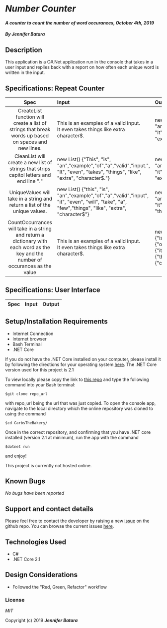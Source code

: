 # _Number Counter_

#### _A counter to count the number of word occurances, October 4th, 2019_

#### _By **Jennifer Batara**_

## Description

This application is a C#.Net application run in the console that takes in a user input and replies back with a report on how often each unique word is written in the input.

## Specifications: Repeat Counter

|Spec | Input | Output|
|:---:|:------|:------|
|CreateList function will create a list of strings that break words up based on spaces and new lines.|This is an examples of a valid input. <br> It even takes things like extra character$.| new List<string>() {"This", "is", "an","example","of","a","valid","input.", "It", "even", "takes", "things", "like", "extra", "character$."}|
|CleanList will create a new list of strings that strips capitol letters and end line "."|new List<string>() {"This", "is", "an","example","of","a","valid","input.", "It", "even", "takes", "things", "like", "extra", "character$."}|new List<string>() {"this", "is", "an","example","of","a","valid","input", "it", "even", "takes", "things", "like", "extra", "character$"}|
|UniqueValues will take in a string and return a list of the unique values. |new List<string>() {"this", "is", "an","example","of","a","valid","input", "it", "even", "will", "take", "a", "few","things", "like", "extra", "character$"}| new List<string>() {"this", "is", "an","example","of","a","valid","input", "it", "even","will", "take","few", "things", "like", "extra", "character$"}|
|CountOccurrances will take in a string and return a dictionary with each word as the key and the number of occurances as the value|This is an examples of a valid input. <br> It even takes things like extra character$.| new Dictionar<string,int>(){{"this", 1},{"is",1},{"an", 1},{"example",1},{"of",1},{"a",1},{"valid",1},{"input",1},{"it",1},{"even",1},{"takes",1},{"things",1},{"like", 1},{"extra",1},{"character$",1}}|

## Specifications: User Interface

|Spec | Input | Output|
|:---:|:------|:------|




## Setup/Installation Requirements

-   Internet Connection
-   Internet browser
-   Bash Terminal
-   .NET Core

If you do not have the .NET Core installed on your computer, please install it by following the directions for your operating system [here](https://dotnet.microsoft.com/download). The .NET Core version used for this project is 2.1

To view locally please copy the link to [this repo](https://github.com/jbatara/WordCounter) and type the following command into your Bash terminal:
```
$git clone repo_url
```

with repo_url being the url that was just copied. To open the console app, navigate to the local directory which the online repository was cloned to using the command

```
$cd CarbsTheBakery/
```

Once in the correct repository, and confirming that you have .NET core installed (version 2.1 at minimum), run the app with the command
```
$dotnet run
```
and enjoy!

This project is currently not hosted online.

## Known Bugs

_No bugs have been reported_

## Support and contact details

Please feel free to contact the developer by raising a new [issue](https://github.com/jbatara/WordCounter/issues/new) on the github repo. You can browse the current issues [here](https://github.com/jbatara/WordCounter/issues).

## Technologies Used

* C#
* .NET Core 2.1

## Design Considerations

- Followed the "Red, Green, Refactor" workflow

### License

_MIT_

Copyright (c) 2019 **_Jennifer Batara_**